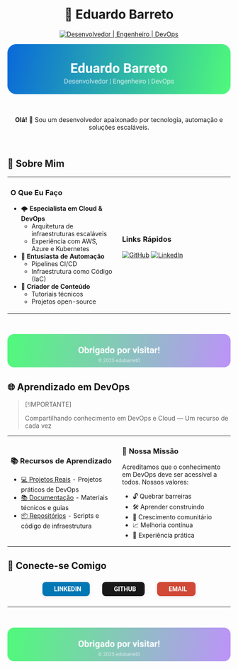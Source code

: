 # <div align="center">🚀 **Eduardo Barreto**</div>

<div align="center">

[![Desenvolvedor | Engenheiro | DevOps](https://img.shields.io/badge/Desenvolvedor_%7C_Engenheiro_%7C_DevOps-0A0A0A?style=for-the-badge&logo=devops&logoColor=white)](https://github.com/edubarret0)

<div align="center">
  <img src="images/banner-top.svg" alt="Banner superior Eduardo Barreto" style="max-width:100%;height:auto;margin-bottom:2rem;">
</div>

</div>

<div align="center">
  <p><strong>Olá!</strong> 👋 Sou um desenvolvedor apaixonado por tecnologia, automação e soluções escaláveis.</p>
</div>

<br>

## 💫 Sobre Mim

<table>
<tr>
<td width="50%">

### O Que Eu Faço
- 🌩️ **Especialista em Cloud & DevOps**
  - Arquitetura de infraestruturas escaláveis
  - Experiência com AWS, Azure e Kubernetes
- 🤖 **Entusiasta de Automação**
  - Pipelines CI/CD
  - Infraestrutura como Código (IaC)
- 📝 **Criador de Conteúdo**
  - Tutoriais técnicos
  - Projetos open-source

</td>
<td width="50%">

### Links Rápidos
[![GitHub](https://img.shields.io/badge/GitHub-edubarret0-181717?style=for-the-badge&logo=github&logoColor=white)](https://github.com/edubarret0)
[![LinkedIn](https://img.shields.io/badge/LinkedIn-eduardo--barreto-007ACC?style=for-the-badge&logo=linkedin&logoColor=white)](https://www.linkedin.com/in/eduardo-barreto-244575b4/)

</td>
</tr>
</table>

<div align="center">
  <img src="images/banner-footer.svg" alt="Banner rodapé Eduardo Barreto" style="max-width:100%;height:auto;margin-top:2rem;">
</div>

## 🌐 Aprendizado em DevOps

> [!IMPORTANTE]
>
> Compartilhando conhecimento em DevOps e Cloud — Um recurso de cada vez

<table>
<tr>
<td width="50%">

### 📚 Recursos de Aprendizado
- [💻 Projetos Reais](https://github.com/edubarret0) - Projetos práticos de DevOps
- [📚 Documentação](https://github.com/edubarret0) - Materiais técnicos e guias
- [📦 Repositórios](https://github.com/edubarret0) - Scripts e código de infraestrutura

</td>
<td width="50%">

### 🎯 Nossa Missão
Acreditamos que o conhecimento em DevOps deve ser acessível a todos. Nossos valores:
- 🔓 Quebrar barreiras
- 🛠️ Aprender construindo
- 🤝 Crescimento comunitário
- 📈 Melhoria contínua
- 🌟 Experiência prática

</td>
</tr>
</table>

## 🤝 Conecte-se Comigo


<div align="center" style="display:flex;justify-content:center;align-items:center;gap:1.2rem;margin:1.5rem 0;">
  <a href="https://linkedin.com/in/eduardo-barreto-244575b4" target="_blank" title="LinkedIn" style="background:#0077B5;color:#fff;padding:0.6em 1.4em;border-radius:8px;font-weight:600;text-decoration:none;font-family:Roboto,Segoe UI,sans-serif;box-shadow:0 2px 8px rgba(0,0,0,0.07);margin:0 0.3em;display:inline-block;transition:background 0.2s;">
    <i class="fa fa-linkedin" style="margin-right:0.5em;"></i>LINKEDIN
  </a>
  <a href="https://github.com/edubarret0" target="_blank" title="GitHub" style="background:#181717;color:#fff;padding:0.6em 1.4em;border-radius:8px;font-weight:600;text-decoration:none;font-family:Roboto,Segoe UI,sans-serif;box-shadow:0 2px 8px rgba(0,0,0,0.07);margin:0 0.3em;display:inline-block;transition:background 0.2s;">
    <i class="fa fa-github" style="margin-right:0.5em;"></i>GITHUB
  </a>
  <a href="mailto:edubarret0dev@gmail.com" title="Email" style="background:#D14836;color:#fff;padding:0.6em 1.4em;border-radius:8px;font-weight:600;text-decoration:none;font-family:Roboto,Segoe UI,sans-serif;box-shadow:0 2px 8px rgba(0,0,0,0.07);margin:0 0.3em;display:inline-block;transition:background 0.2s;">
    <i class="fa fa-envelope" style="margin-right:0.5em;"></i>EMAIL
  </a>
</div>

---

<div align="center">
  <img src="images/banner-footer.svg" alt="Banner rodapé Eduardo Barreto" style="max-width:100%;height:auto;margin-top:2rem;">
</div>
